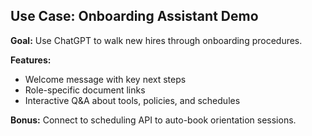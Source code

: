 ## Use Case: Onboarding Assistant Demo

**Goal:** Use ChatGPT to walk new hires through onboarding procedures.

**Features:**
- Welcome message with key next steps
- Role-specific document links
- Interactive Q&A about tools, policies, and schedules

**Bonus:** Connect to scheduling API to auto-book orientation sessions.
